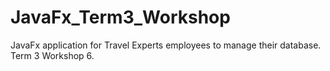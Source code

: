 # JavaFx_Term3_Workshop
JavaFx application for Travel Experts employees to manage their database. Term 3 Workshop 6.
